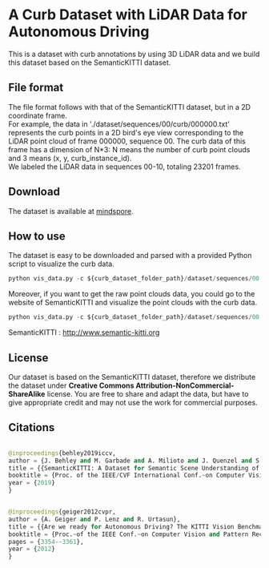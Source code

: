 # A Curb Dataset with LiDAR Data for Autonomous Driving

This is a dataset with curb annotations by using 3D LiDAR data and we build this dataset based on the SemanticKITTI dataset.

## File format

The file format follows with that of the SemanticKITTI dataset, but in a 2D coordinate frame. \
For example, the data in './dataset/sequences/00/curb/000000.txt' represents the curb points in a 2D bird's eye view corresponding to the LiDAR point cloud of frame 000000, sequence 00. The curb data of this frame has a dimension of N*3: N means the number of curb point clouds and 3 means (x, y, curb_instance_id). \
We labeled the LiDAR data in sequences 00-10, totaling 23201 frames.

## Download

The dataset is available at [mindspore](https://download.mindspore.cn/dataset/ACurbDataSet.rar).

## How to use

The dataset is easy to be downloaded and parsed with a provided Python script to visualize the curb data.

```python
python vis_data.py -c ${curb_dataset_folder_path}/dataset/sequences/00
```

Moreover, if you want to get the raw point clouds data, you could go to the website of SemanticKITTI and visualize the point clouds with the curb data.

```python
python vis_data.py -c ${curb_dataset_folder_path}/dataset/sequences/00 -d ${SemanticKITTI_folder_path}/dataset/sequences/00
```

SemanticKITTI : http://www.semantic-kitti.org

## License

Our dataset is based on the SemanticKITTI dataset, therefore we distribute the dataset under **Creative Commons Attribution-NonCommercial-ShareAlike** license. You are free to share and adapt the data, but have to give appropriate credit and may not use the work for commercial purposes.

## Citations

>

```python

@inproceedings{behley2019iccv,
author = {J. Behley and M. Garbade and A. Milioto and J. Quenzel and S. Behnke and C. Stachniss and J. Gall},
title = {{SemanticKITTI: A Dataset for Semantic Scene Understanding of LiDAR Sequences}},
booktitle = {Proc. of the IEEE/CVF International Conf.~on Computer Vision (ICCV)},
year = {2019}
}
```

>

```python

@inproceedings{geiger2012cvpr,
author = {A. Geiger and P. Lenz and R. Urtasun},
title = {{Are we ready for Autonomous Driving? The KITTI Vision Benchmark Suite}},
booktitle = {Proc.~of the IEEE Conf.~on Computer Vision and Pattern Recognition (CVPR)},
pages = {3354--3361},
year = {2012}
}
```